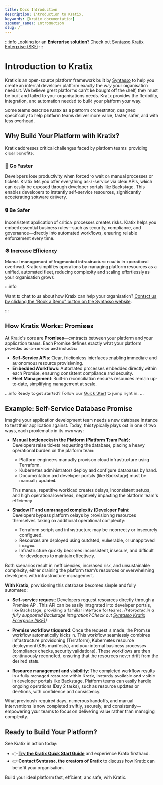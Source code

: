 ```yaml
---
title: Docs Introduction
description: Introduction to Kratix.
keywords: [kratix documentation]
sidebar_label: Introduction
slug: /
---
```


:::info
Looking for an **Enterprise solution**? Check out [Syntasso Kratix
Enterprise (SKE)](https://syntasso.io/pricing)
:::

# Introduction to Kratix

Kratix is an open-source platform framework built by
[Syntasso](https://syntasso.io) to help you create an internal developer
platform exactly the way your organisation needs it. We believe great platforms
can't be bought off the shelf, they must be built and tailed to your
organisations needs. Kratix provides the flexibility, integration, and
automation needed to build your platform your way.

Some teams describe Kratix as a platform orchestrator, designed specifically to
help platform teams deliver more value, faster, safer, and with less overhead.

## Why Build Your Platform with Kratix?

Kratix addresses critical challenges faced by platform teams, providing clear
benefits:

### 🚀 Go Faster

Developers lose productivity when forced to wait on manual processes or tickets.
Kratix lets you offer everything as-a-service via clear APIs, which can easily
be exposed through developer portals like Backstage. This enables developers to
instantly self-service resources, significantly accelerating software delivery.

### 🔒 Be Safer

Inconsistent application of critical processes creates risks. Kratix helps you
embed essential business rules—such as security, compliance, and
governance—directly into automated workflows, ensuring reliable enforcement
every time.

### ⚙️ Increase Efficiency

Manual management of fragmented infrastructure results in operational overhead.
Kratix simplifies operations by managing platform resources as a unified,
automated fleet, reducing complexity and scaling effortlessly as your
organisation grows.

:::info

Want to chat to us about how Kratix can help your organisation? [Contact
us by clicking the "Book a Demo" button on the Syntasso
website](https://syntasso.io). 

:::

## How Kratix Works: Promises

At Kratix's core are **Promises**—contracts between your platform and your
application teams. Each Promise defines exactly what your platform provides
as-a-service and includes:

- **Self-Service APIs**: Clear, frictionless interfaces enabling immediate and
autonomous resource provisioning.
- **Embedded Workflows**: Automated processes embedded directly within each
Promise, ensuring consistent compliance and security.
- **Fleet Management**: Built-in reconciliation ensures resources remain
up-to-date, simplifying management at scale.

:::info
Ready to get started? Follow our [Quick Start](01-quick-start.md) to jump right in.
:::

## Example: Self-Service Database Promise

Imagine your application development team needs a new database instance to test their application against. Today, this typically plays out in one of two ways, each problematic in its own way:

- **Manual bottlenecks in the Platform (Platform Team Pain):**  
  Developers raise tickets requesting the database, placing a heavy operational burden on the platform team:
  - Platform engineers manually provision cloud infrastructure using Terraform.
  - Kubernetes administrators deploy and configure databases by hand.
  - Documentation and developer portals (like Backstage) must be manually updated.
  
  This manual, repetitive workload creates delays, inconsistent setups, and high operational overhead, negatively impacting the platform team's efficiency.

- **Shadow IT and unmanaged complexity (Developer Pain):**  
  Developers bypass platform delays by provisioning resources themselves, taking on additional operational complexity:
  - Terraform scripts and infrastructure may be incorrectly or insecurely configured.
  - Resources are deployed using outdated, vulnerable, or unapproved images.
  - Infrastructure quickly becomes inconsistent, insecure, and difficult for developers to maintain effectively.

Both scenarios result in inefficiencies, increased risk, and unsustainable complexity, either draining the platform team’s resources or overwhelming developers with infrastructure management.

**With Kratix**, provisioning this database becomes simple and fully automated:

- **Self-service request**: Developers request resources directly through a
Promise API. This API can be easily integrated into developer portals, like
Backstage, providing a familiar interface for teams.  _(Interested in a fully
supported Backstage integration? Check out [Syntasso Kratix Enterprise
(SKE)](https://syntasso.io/pricing))_

- **Promise workflow triggered**: Once the request is made, the Promise workflow
automatically kicks in. This workflow seamlessly combines infrastructure
provisioning (Terraform), Kubernetes resource deployment (K8s manifests), and
your internal business processes (compliance checks, security validations).
These workflows are then continuously reconciled, ensuring that the resources
never drift from the desired state.

- **Resource management and visibility**: The completed workflow results in a
fully managed resource within Kratix, instantly available and visible in
developer portals like Backstage. Platform teams can easily handle ongoing
operations (Day 2 tasks), such as resource updates or deletions, with confidence
and consistency.

What previously required days, numerous handoffs, and manual interventions is
now completed swiftly, securely, and consistently—empowering your teams to focus
on delivering value rather than managing complexity.

## Ready to Build Your Platform?

See Kratix in action today:

- 👉 [**Try the Kratix Quick Start Guide**](/main/quick-start) and experience
Kratix firsthand.
- 👉 [**Contact Syntasso, the creators of Kratix**](https://www.syntasso.io/) to
discuss how Kratix can benefit your organisation.

Build your ideal platform fast, efficient, and safe, with Kratix.
